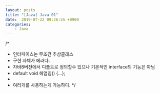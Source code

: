 ```yaml
---
layout: posts
title: "[Java] Java 01"
date:  2019-07-22 09:26:55 +0900
categories:
    - Java
---
```

/*
 * 인터페이스는 무조건 추상클래스
 * 구현 자체가 에러다.
 * 자바8버전에서 디폴트로 정의할수 있으나 기본적인 interface의 기능은 아님
 * default void 헤엄침() {...};
 * 
 * 여러개를 사용하는게 가능하다.
 */